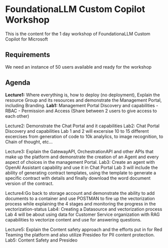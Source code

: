 # FoundationaLLM Custom Copilot Workshop
This is the content for the 1 day workshop of FoundationaLLM Custom Copilot for Microsoft

## Requirements
  We need an instance of 50 users available and ready for the workshop

## Agenda
**Lecture1:** Where everything is, how to deploy (no deployment), Explain the resource Group and its resources and demonstrate the Management Portal, including Branding.
**Lab1:** Management Portal Discovery and capabilities - RBAC - Permission and Access (Share between 2 users to give access to each other)

Lecture2: Demonstrate the Chat Portal and it capabilities
Lab2: Chat Portal Discovery and capabilities
Lab 1 and 2 will excersise 10 to 15 different excercises from generation of code to 10k analylics, to image recognition, to Chain of thought, etc...

Lecture3: Explain the GatewayAPI, OrchestrationAPI and other APIs that make up the platform and demonstrate the creation of an Agent and every aspect of choices in the management Portal.
Lab3: Create an agent with OpenAI Assistant capability and use it in Chat Portal
Lab 3 will include the ability of generating contract templates, using the template to generate a specific contract with details and finally download the word document version of the contract.

Lecture4:Go back to storage account and demonstrate the ability to add documents to a container and use POSTMAN to fire up the vectorization process while explaining the 4 stages and monitoring the progress in the vectorization-status
Lab4: Creating a Datasource and vectorization process
Lab 4 will be about using data for Customer Service organization with RAG capabilities to vectorize content and use for answering questions.

Lecture5: Explain the Content safety approach and the efforts put in for Red Teaming the platform and also utilize Presideo for PII content protection.
Lab5: Content Safety and Presideo 


